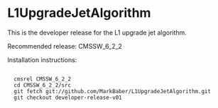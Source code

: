L1UpgradeJetAlgorithm
=====================

This is the developer release for the L1 upgrade jet algorithm.

Recommended release: CMSSW_6_2_2

Installation instructions:

<code>
  cmsrel CMSSW_6_2_2
  cd CMSSW_6_2_2/src
  git fetch git://github.com/MarkBaber/L1UpgradeJetAlgorithm.git
  git checkout developer-release-v01
</code>
